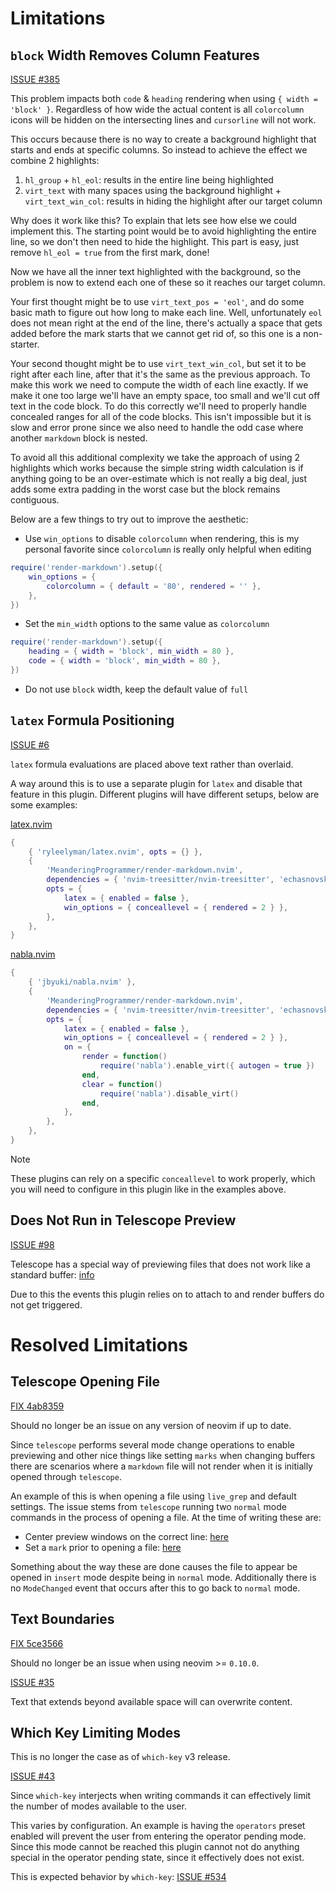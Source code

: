 # Limitations

## `block` Width Removes Column Features

[ISSUE #385](https://github.com/MeanderingProgrammer/render-markdown.nvim/issues/385)

This problem impacts both `code` & `heading` rendering when using
`{ width = 'block' }`. Regardless of how wide the actual content is all `colorcolumn`
icons will be hidden on the intersecting lines and `cursorline` will not work.

This occurs because there is no way to create a background highlight that starts
and ends at specific columns. So instead to achieve the effect we combine 2 highlights:

1. `hl_group` + `hl_eol`: results in the entire line being highlighted
2. `virt_text` with many spaces using the background highlight + `virt_text_win_col`:
   results in hiding the highlight after our target column

Why does it work like this? To explain that lets see how else we could implement
this. The starting point would be to avoid highlighting the entire line, so we don't
then need to hide the highlight. This part is easy, just remove `hl_eol = true` from
the first mark, done!

Now we have all the inner text highlighted with the background, so the problem is
now to extend each one of these so it reaches our target column.

Your first thought might be to use `virt_text_pos = 'eol'`, and do some basic math
to figure out how long to make each line. Well, unfortunately `eol` does not mean
right at the end of the line, there's actually a space that gets added before the
mark starts that we cannot get rid of, so this one is a non-starter.

Your second thought might be to use `virt_text_win_col`, but set it to be right after
each line, after that it's the same as the previous approach. To make this work we
need to compute the width of each line exactly. If we make it one too large we'll
have an empty space, too small and we'll cut off text in the code block. To do this
correctly we'll need to properly handle concealed ranges for all of the code blocks.
This isn't impossible but it is slow and error prone since we also need to handle
the odd case where another `markdown` block is nested.

To avoid all this additional complexity we take the approach of using 2 highlights
which works because the simple string width calculation is if anything going to be
an over-estimate which is not really a big deal, just adds some extra padding in
the worst case but the block remains contiguous.

Below are a few things to try out to improve the aesthetic:

- Use `win_options` to disable `colorcolumn` when rendering, this is my personal
  favorite since `colorcolumn` is really only helpful when editing

```lua
require('render-markdown').setup({
    win_options = {
        colorcolumn = { default = '80', rendered = '' },
    },
})
```

- Set the `min_width` options to the same value as `colorcolumn`

```lua
require('render-markdown').setup({
    heading = { width = 'block', min_width = 80 },
    code = { width = 'block', min_width = 80 },
})
```

- Do not use `block` width, keep the default value of `full`

## `latex` Formula Positioning

[ISSUE #6](https://github.com/MeanderingProgrammer/render-markdown.nvim/issues/6)

`latex` formula evaluations are placed above text rather than overlaid.

A way around this is to use a separate plugin for `latex` and disable that feature
in this plugin. Different plugins will have different setups, below are some examples:

[latex.nvim](https://github.com/ryleelyman/latex.nvim)

```lua
{
    { 'ryleelyman/latex.nvim', opts = {} },
    {
        'MeanderingProgrammer/render-markdown.nvim',
        dependencies = { 'nvim-treesitter/nvim-treesitter', 'echasnovski/mini.nvim' },
        opts = {
            latex = { enabled = false },
            win_options = { conceallevel = { rendered = 2 } },
        },
    },
}
```

[nabla.nvim](https://github.com/jbyuki/nabla.nvim)

```lua
{
    { 'jbyuki/nabla.nvim' },
    {
        'MeanderingProgrammer/render-markdown.nvim',
        dependencies = { 'nvim-treesitter/nvim-treesitter', 'echasnovski/mini.nvim' },
        opts = {
            latex = { enabled = false },
            win_options = { conceallevel = { rendered = 2 } },
            on = {
                render = function()
                    require('nabla').enable_virt({ autogen = true })
                end,
                clear = function()
                    require('nabla').disable_virt()
                end,
            },
        },
    },
}
```

> [!NOTE]
>
> These plugins can rely on a specific `conceallevel` to work properly, which
> you will need to configure in this plugin like in the examples above.

## Does Not Run in Telescope Preview

[ISSUE #98](https://github.com/MeanderingProgrammer/render-markdown.nvim/issues/98)

Telescope has a special way of previewing files that does not work like a
standard buffer: [info](https://github.com/nvim-telescope/telescope.nvim?tab=readme-ov-file#previewers)

Due to this the events this plugin relies on to attach to and render buffers
do not get triggered.

# Resolved Limitations

## Telescope Opening File

[FIX 4ab8359](https://github.com/MeanderingProgrammer/render-markdown.nvim/commit/4ab835985de62b46b6785ae160f5f709b77a0f92)

Should no longer be an issue on any version of neovim if up to date.

Since `telescope` performs several mode change operations to enable previewing and
other nice things like setting `marks` when changing buffers there are scenarios
where a `markdown` file will not render when it is initially opened through `telescope`.

An example of this is when opening a file using `live_grep` and default settings.
The issue stems from `telescope` running two `normal` mode commands in the process
of opening a file. At the time of writing these are:

- Center preview windows on the correct line: [here](https://github.com/nvim-telescope/telescope.nvim/blob/master/lua/telescope/previewers/buffer_previewer.lua#L549)
- Set a `mark` prior to opening a file: [here](https://github.com/nvim-telescope/telescope.nvim/blob/master/lua/telescope/actions/set.lua#L177)

Something about the way these are done causes the file to appear be opened in `insert`
mode despite being in `normal` mode. Additionally there is no `ModeChanged` event
that occurs after this to go back to `normal` mode.

## Text Boundaries

[FIX 5ce3566](https://github.com/MeanderingProgrammer/render-markdown.nvim/commit/5ce35662725b1024c6dddc8d0bc03befc5abc878)

Should no longer be an issue when using neovim >= `0.10.0`.

[ISSUE #35](https://github.com/MeanderingProgrammer/render-markdown.nvim/issues/35)

Text that extends beyond available space will can overwrite content.

## Which Key Limiting Modes

This is no longer the case as of `which-key` v3 release.

[ISSUE #43](https://github.com/MeanderingProgrammer/render-markdown.nvim/issues/43)

Since `which-key` interjects when writing commands it can effectively limit the
number of modes available to the user.

This varies by configuration. An example is having the `operators` preset enabled
will prevent the user from entering the operator pending mode. Since this mode cannot
be reached this plugin cannot not do anything special in the operator pending state,
since it effectively does not exist.

This is expected behavior by `which-key`: [ISSUE #534](https://github.com/folke/which-key.nvim/issues/534)
